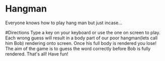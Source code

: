 # Hangman


   Everyone knows how to play hang man but just incase...

#Directions
Type a key on your keyboard or use the one on screen to play. Each wrong guess will result in a body part of our poor hangman(lets call him Bob) rendering onto screen. Once his full body is rendered you lose! The aim of the game is to guess the word correctly before Bob is fully rendered. That's all! Have fun!
